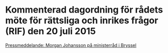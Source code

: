 # Kommenterad dagordning för rådets möte för rättsliga och inrikes frågor (RIF) den 20 juli 2015

[Pressmeddelande: Morgan Johansson på ministerråd i Bryssel](/pressmeddelanden/2015/07/morgan-johansson-pa-ministerrad-i-bryssel/)
